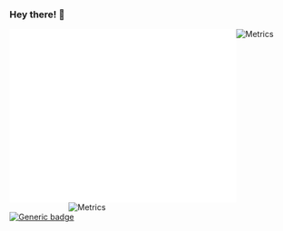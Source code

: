 ### Hey there! 👋

<img align="left" src="/github-metrics.svg" alt="Metrics" width="400">

<img align="right" src="/isocalendar.fullyear.svg" alt="Metrics" width="400">

![Metrics](/isocalendar.fullyear.svg)

[![Generic badge](https://img.shields.io/badge/<SUBJECT>-<STATUS>-<COLOR>.svg)](https://shields.io/)
